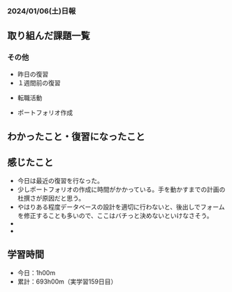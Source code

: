 ### 2024/01/06(土)日報
## 取り組んだ課題一覧

### その他
<!-- - ブログ執筆
  - [【React】簡単なお絵かきアプリでState内のオブジェクト更新について学ぶ](https://zenn.dev/jinku/articles/93c98d547f7695) -->
- 昨日の復習
- １週間前の復習
<!-- - ポートフォリオサイトの作成
  - NotionAPiを使ってブログ記事を取得する -->
- 転職活動
<!-- - Pythonの学習
  - Progate -->
- ポートフォリオ作成

## わかったこと・復習になったこと
  <!-- - [Nextjs App Router におけるMiddlewareの基本](https://www.notion.so/Nextjs-App-Router-Middleware-c27539cabca8454d94d734d3fbbbcf32?pvs=4)（新） -->

<!-- ## 次やること
- Reactの理解を深める -->

## 感じたこと
- 今日は最近の復習を行なった。
- 少しポートフォリオの作成に時間がかかっている。手を動かすまでの計画の杜撰さが原因だと思う。
- やはりある程度データベースの設計を適切に行わないと、後出しでフォームを修正することも多いので、ここはバチっと決めないといけなさそう。
- 
- 
## 学習時間
- 今日：1h00m
- 累計：693h00m（実学習159日目）